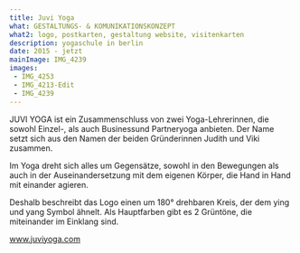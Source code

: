 ```yaml
---
title: Juvi Yoga
what: GESTALTUNGS- & KOMUNIKATIONSKONZEPT
what2: logo, postkarten, gestaltung website, visitenkarten
description: yogaschule in berlin
date: 2015 - jetzt
mainImage: IMG_4239
images:
 - IMG_4253
 - IMG_4213-Edit
 - IMG_4239
---
```


JUVI YOGA ist ein Zusammenschluss von zwei Yoga-Lehrerinnen, die sowohl Einzel-, als auch Businessund Partneryoga anbieten. Der Name setzt sich aus den Namen der beiden Gründerinnen Judith und Viki zusammen.

Im Yoga dreht sich alles um Gegensätze, sowohl in den Bewegungen als auch in der Auseinandersetzung mit dem eigenen Körper, die Hand in Hand mit einander agieren.

Deshalb beschreibt das Logo einen um 180° drehbaren Kreis, der dem ying und yang Symbol ähnelt. Als Hauptfarben gibt es 2 Grüntöne, die miteinander im Einklang sind.

www.juviyoga.com
